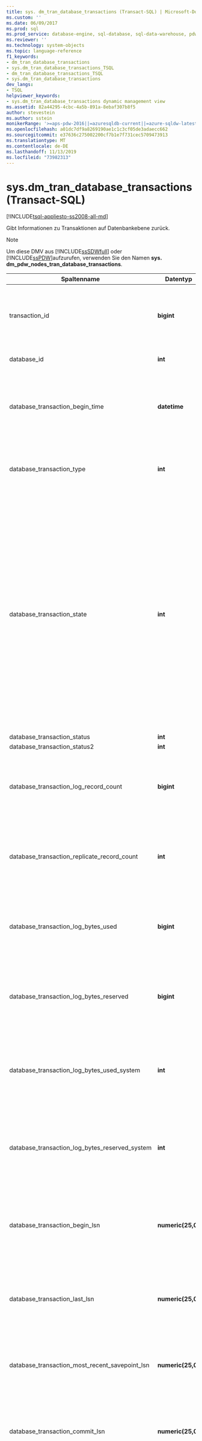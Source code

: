 ```yaml
---
title: sys. dm_tran_database_transactions (Transact-SQL) | Microsoft-Dokumentation
ms.custom: ''
ms.date: 06/09/2017
ms.prod: sql
ms.prod_service: database-engine, sql-database, sql-data-warehouse, pdw
ms.reviewer: ''
ms.technology: system-objects
ms.topic: language-reference
f1_keywords:
- dm_tran_database_transactions
- sys.dm_tran_database_transactions_TSQL
- dm_tran_database_transactions_TSQL
- sys.dm_tran_database_transactions
dev_langs:
- TSQL
helpviewer_keywords:
- sys.dm_tran_database_transactions dynamic management view
ms.assetid: 82a44295-4cbc-4a5b-891a-8ebaf307b8f5
author: stevestein
ms.author: sstein
monikerRange: '>=aps-pdw-2016||=azuresqldb-current||=azure-sqldw-latest||>=sql-server-2016||=sqlallproducts-allversions||>=sql-server-linux-2017||=azuresqldb-mi-current'
ms.openlocfilehash: a01dc7df9a8269190ae1c1c3cf05de3adaecc662
ms.sourcegitcommit: e37636c275002200cf7b1e7f731cec5709473913
ms.translationtype: MT
ms.contentlocale: de-DE
ms.lasthandoff: 11/13/2019
ms.locfileid: "73982313"
---
```

# <a name="sysdm_tran_database_transactions-transact-sql"></a>sys.dm_tran_database_transactions (Transact-SQL)
[!INCLUDE[tsql-appliesto-ss2008-all-md](../../includes/tsql-appliesto-ss2008-all-md.md)]

  Gibt Informationen zu Transaktionen auf Datenbankebene zurück.  
  
> [!NOTE]  
>  Um diese DMV aus [!INCLUDE[ssSDWfull](../../includes/sssdwfull-md.md)] oder [!INCLUDE[ssPDW](../../includes/sspdw-md.md)]aufzurufen, verwenden Sie den Namen **sys. dm_pdw_nodes_tran_database_transactions**.  
  
|Spaltenname|Datentyp|und Beschreibung|  
|-----------------|---------------|-----------------|  
|transaction_id|**bigint**|ID der Transaktion auf Instanzebene, nicht auf Datenbankebene. Diese ist nur in allen Datenbanken innerhalb einer Instanz eindeutig, nicht jedoch innerhalb aller Serverinstanzen.|  
|database_id|**int**|ID der Datenbank, die der Transaktion zugeordnet ist.|  
|database_transaction_begin_time|**datetime**|Zeitpunkt, zu dem die Datenbank in die Transaktion aufgenommen wurde. Genauer gesagt: Dies ist die Zeit des ersten Protokolldatensatzes in der Datenbank für die Transaktion.|  
|database_transaction_type|**int**|1 = Lese-/Schreibtransaktion<br /><br /> 2 = Schreibgeschützte Transaktion<br /><br /> 3 = Systemtransaktion|  
|database_transaction_state|**int**|1 = Die Transaktion wurde nicht initialisiert.<br /><br /> 3 = Die Transaktion wurde initialisiert, hat jedoch keine Protokolldatensätze generiert.<br /><br /> 4 = Die Transaktion hat Protokolldatensätze generiert.<br /><br /> 5 = Die Transaktion wurde vorbereitet.<br /><br /> 10 = Für die Transaktion wurde ein Commit ausgeführt.<br /><br /> 11 = Für die Transaktion wurde ein Rollback ausgeführt.<br /><br /> 12 = Für die Transaktion wird ein Commit ausgeführt. (Der Protokolldaten Satz wird generiert, aber noch nicht materialisiert oder persistent gespeichert.)|  
|database_transaction_status|**int**|[!INCLUDE[ssInternalOnly](../../includes/ssinternalonly-md.md)]|  
|database_transaction_status2|**int**|[!INCLUDE[ssInternalOnly](../../includes/ssinternalonly-md.md)]|  
|database_transaction_log_record_count|**bigint**|**Gilt für**: [!INCLUDE[ssKatmai](../../includes/sskatmai-md.md)] und höher.<br /><br /> Anzahl der Protokolldatensätze, die in der Datenbank für die Transaktion generiert wurden.|  
|database_transaction_replicate_record_count|**int**|**Gilt für**: [!INCLUDE[ssKatmai](../../includes/sskatmai-md.md)] und höher.<br /><br /> Die Anzahl der Protokolldaten Sätze, die in der Datenbank für die replizierte Transaktion generiert wurden.|  
|database_transaction_log_bytes_used|**bigint**|**Gilt für**: [!INCLUDE[ssKatmai](../../includes/sskatmai-md.md)] und höher.<br /><br /> Anzahl von Bytes, die bisher im Datenbankprotokoll für die Transaktion verwendet wurden.|  
|database_transaction_log_bytes_reserved|**bigint**|**Gilt für**: [!INCLUDE[ssKatmai](../../includes/sskatmai-md.md)] und höher.<br /><br /> Anzahl von Bytes, die zur Verwendung im Datenbankprotokoll für die Transaktion reserviert wurden.|  
|database_transaction_log_bytes_used_system|**int**|**Gilt für**: [!INCLUDE[ssKatmai](../../includes/sskatmai-md.md)] und höher.<br /><br /> Anzahl von Bytes, die im Datenbankprotokoll für Systemtransaktionen bisher für diese Transaktion verwendet wurden.|  
|database_transaction_log_bytes_reserved_system|**int**|**Gilt für**: [!INCLUDE[ssKatmai](../../includes/sskatmai-md.md)] und höher.<br /><br /> Anzahl von Bytes, die im Datenbankprotokoll für Systemtransaktionen zur Verwendung für diese Transaktion reserviert wurden.|  
|database_transaction_begin_lsn|**numeric(25,0)**|**Gilt für**: [!INCLUDE[ssKatmai](../../includes/sskatmai-md.md)] und höher.<br /><br /> Protokollfolgenummer (Log Sequence Number, LSN) des ersten Datensatzes für die Transaktion im Datenbankprotokoll.|  
|database_transaction_last_lsn|**numeric(25,0)**|**Gilt für**: [!INCLUDE[ssKatmai](../../includes/sskatmai-md.md)] und höher.<br /><br /> LSN des zuletzt protokollierten Datensatzes für die Transaktion im Datenbankprotokoll.|  
|database_transaction_most_recent_savepoint_lsn|**numeric(25,0)**|**Gilt für**: [!INCLUDE[ssKatmai](../../includes/sskatmai-md.md)] und höher.<br /><br /> LSN des letzten Sicherungspunktes für die Transaktion im Datenbankprotokoll.|  
|database_transaction_commit_lsn|**numeric(25,0)**|**Gilt für**: [!INCLUDE[ssKatmai](../../includes/sskatmai-md.md)] und höher.<br /><br /> LSN des Protokolldatensatzes für den Commit der Transaktion im Datenbankprotokoll.|  
|database_transaction_last_rollback_lsn|**numeric(25,0)**|**Gilt für**: [!INCLUDE[ssKatmai](../../includes/sskatmai-md.md)] und höher.<br /><br /> LSN, zu der das letzte Rollback ausgeführt wurde. Wenn kein Rollback durchgeführt wurde, ist der Wert MaxLSN.|  
|database_transaction_next_undo_lsn|**numeric(25,0)**|**Gilt für**: [!INCLUDE[ssKatmai](../../includes/sskatmai-md.md)] und höher.<br /><br /> LSN des nächsten Datensatzes, der rückgängig gemacht werden soll.|  
|pdw_node_id|**int**|**Gilt für**: [!INCLUDE[ssSDWfull](../../includes/sssdwfull-md.md)][!INCLUDE[ssPDW](../../includes/sspdw-md.md)]<br /><br /> Der Bezeichner für den Knoten, auf dem sich diese Distribution befindet.|  
  
## <a name="permissions"></a>Berechtigungen

Auf [!INCLUDE[ssNoVersion_md](../../includes/ssnoversion-md.md)]ist `VIEW SERVER STATE` Berechtigung erforderlich.   
Bei [!INCLUDE[ssSDS_md](../../includes/sssds-md.md)] Premium-Tarifen ist die `VIEW DATABASE STATE`-Berechtigung in der Datenbank erforderlich. In [!INCLUDE[ssSDS_md](../../includes/sssds-md.md)] Standard-und Basic-Tarifen ist der **Server Administrator** oder ein **Azure Active Directory Administrator** Konto erforderlich.   

## <a name="see-also"></a>Siehe auch  
 [sys.dm_tran_active_transactions &#40;Transact-SQL&#41;](../../relational-databases/system-dynamic-management-views/sys-dm-tran-active-transactions-transact-sql.md)   
 [sys.dm_tran_session_transactions &#40;Transact-SQL&#41;](../../relational-databases/system-dynamic-management-views/sys-dm-tran-session-transactions-transact-sql.md)   
 [Dynamische Verwaltungssichten und -funktionen &#40;Transact-SQL&#41;](~/relational-databases/system-dynamic-management-views/system-dynamic-management-views.md)   
 [Dynamische Verwaltungssichten und Funktionen in Verbindung mit Transaktionen &#40;Transact-SQL&#41;](../../relational-databases/system-dynamic-management-views/transaction-related-dynamic-management-views-and-functions-transact-sql.md)  
  
  



